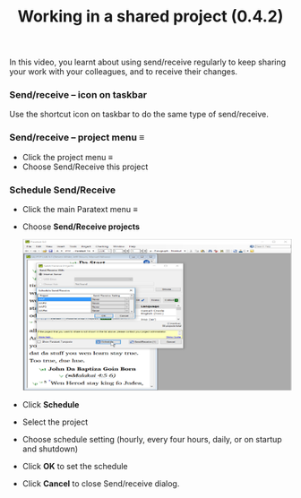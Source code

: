 ﻿---
title: Working in a shared project (0.4.2)
---
In this video, you learnt about using send/receive regularly to keep sharing your work with your colleagues, and to receive their changes.

### Send/receive – icon on taskbar

Use the shortcut icon on taskbar to do the same type of send/receive.

### Send/receive – project menu ≡

-   Click the project menu ≡
-   Choose Send/Receive this project

### Schedule Send/Receive

-   Click the main Paratext menu ≡
-   Choose **Send/Receive projects**

    ![](media/1cad6e6901cba8d6046d9af403f60eda.png)

-   Click **Schedule**
-   Select the project
-   Choose schedule setting (hourly, every four hours, daily, or on startup and shutdown)
-   Click **OK** to set the schedule
-   Click **Cancel** to close Send/receive dialog.

